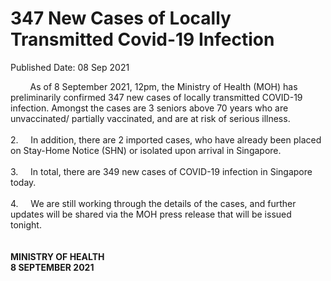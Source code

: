 <html>
    <meta http-equiv="Content-Type" content="text/html; charset=utf-8"/>
    <meta charset="utf-8"/>
    <title>347 New Cases of Locally Transmitted Covid-19 Infection</title>
    <body><h1>347 New Cases of Locally Transmitted Covid-19 Infection</h1>
    <p>Published Date: 08 Sep 2021</p> &nbsp; &nbsp; &nbsp; &nbsp; As of 8 September 2021, 12pm, the Ministry of Health (MOH) has preliminarily confirmed 347 new cases of locally transmitted COVID-19 infection. Amongst the cases are 3 seniors above 70 years who are unvaccinated/ partially vaccinated, and are at risk of serious illness.<br><br>2.&nbsp; &nbsp; &nbsp;In addition, there are 2 imported cases, who have already been placed on Stay-Home Notice (SHN) or isolated upon arrival in Singapore.&nbsp;<br><br>3.&nbsp; &nbsp; &nbsp;In total, there are 349 new cases of COVID-19 infection in Singapore today.<br><br>4.&nbsp; &nbsp; &nbsp;We are still working through the details of the cases, and further updates will be shared via the MOH press release that will be issued tonight.&nbsp;<br><br><br><strong>MINISTRY OF HEALTH<br>8 SEPTEMBER 2021</strong><br><div><br></div></body>
</html>